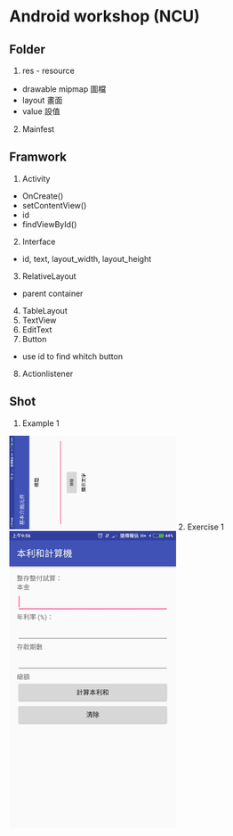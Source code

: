 # Android workshop (NCU)
## Folder
1. res - resource
 - drawable mipmap 圖檔
 - layout 畫面
 - value 設值
2. Mainfest

## Framwork
1. Activity
 - OnCreate()
 - setContentView()
 - id
 - findViewById()
2. Interface
 - id, text, layout_width, layout_height
3. RelativeLayout
 - parent container
4. TableLayout
5. TextView
6. EditText
7. Button
 - use id to find whitch button
8. Actionlistener

## Shot
1. Example 1<br>
<img src="./img/example1.png" width="300">
2. Exercise 1<br>
<img src="./img/practice1.png" width="300">